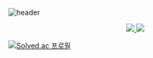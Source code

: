 
![header](https://capsule-render.vercel.app/api?type=waving&color=auto&height=300&section=header&text=Shavit-es&fontSize=90&animation=fadeIn&fontAlignY=38&desc=GitHub%20Profile&descAlignY=51&descAlign=62)
<p align="center">
<a href="https://shavites.tistory.com" height="5" width="10" target="_blank"> <img src="https://img.shields.io/badge/My_blog-white?style=flat-square&logo=Tistory&logoColor=black"/>
</a>    
<a href="https://shavit-es.github.io/Resume/" height="5" width="10" target="_blank"> <img src="https://img.shields.io/badge/My_resume-yellow?style=flat-square&logo=Markdown&logoColor=white"/>
</a>

[![Solved.ac 프로필](http://mazassumnida.wtf/api/v2/generate_badge?boj=shavit0423)](https://solved.ac/shavit0423)

</p>
